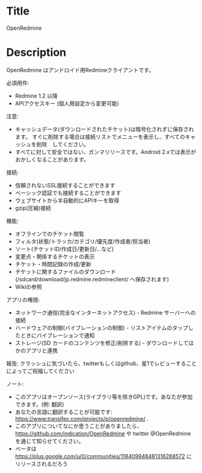 Title
===========
OpenRedmine

Description
==========
OpenRedmine はアンドロイド用Redmineクライアントです。

必須用件:
* Redmine 1.2 以降
* APIアクセスキー (個人用設定から変更可能)

注意:
* キャッシュデータ(ダウンロードされたチケット)は暗号化されずに保存されます。 すぐに削除する場合は接続リストでメニューを表示し、すべてのキャッシュを削除　してください。 
* すべてに対して安全ではない、ガンマリリースです。Android 2.xでは表示がおかしくなることがあります。

接続:
* 信頼されないSSL接続することができます
* ベーシック認証でも接続することができます
* ウェブサイトから半自動的にAPIキーを取得
* gzip(圧縮)接続

機能:
* オフラインでのチケット閲覧
* フィルタ(状態/トラッカ/カテゴリ/優先度/作成者/担当者)
* ソート(チケットID/作成日/更新日/...など)
* 変更点・関係するチケットの表示
* チケット・時間記録の作成/更新
* チケットに関するファイルのダウンロード(/sdcard/download/jp.redmine.redmineclient/ へ保存されます)
* Wikiの参照

アプリの権限:
* ネットワーク通信(完全なインターネットアクセス) - Redmine サーバーへの接続
* ハードウェアの制御(バイブレーションの制御) - リストアイテムのタップしたときにバイブレーションで通知
* ストレージ(SD カードのコンテンツを修正/削除する) - ダウンロードしてほかのアプリと連携

報告:
クラッシュに気づいたら、twitterもしくはgithub、星1でレビューすることによってご祝福してください

ノート:
* このアプリはオープンソース(ライブラリ等を除きGPL)です。あなたが参加できます。(例: 翻訳)
* あなたの言語に翻訳することが可能です: https://www.transifex.com/projects/p/openredmine/ .
* このアプリについてなにか思うことがありましたら、https://github.com/indication/OpenRedmine や twitter @OpenRedmine を通じて知らせてください。
* ベータは https://plus.google.com/u/0/communities/118409948481316268572 にリリースされるだろう